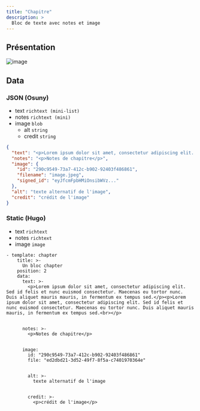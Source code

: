 ```yaml
---
title: "Chapitre"
description: >
  Bloc de texte avec notes et image
---
```


## Présentation

![image](https://user-images.githubusercontent.com/4457294/160695826-f30b32bf-3434-4bd6-9f1e-ba42de91fec1.png)


## Data

### JSON (Osuny)

* text ```richtext (mini-list)```
* notes ```richtext (mini)```
* image ```blob```
  * alt ```string```
  * credit ```string```

```json
{
  "text": "<p>Lorem ipsum dolor sit amet, consectetur adipiscing elit. Sed id felis et nunc euismod consectetur. Maecenas eu tortor nunc. Duis aliquet mauris mauris, in fermentum ex tempus sed.</p><p>Lorem ipsum dolor sit amet, consectetur adipiscing elit. Sed id felis et nunc euismod consectetur. Maecenas eu tortor nunc. Duis aliquet mauris mauris, in fermentum ex tempus sed.<br></p>",
  "notes": "<p>Notes de chapitre</p>",
  "image": {
    "id": "290c9549-73a7-412c-b902-92403f486861",
    "filename": "image.jpeg",
    "signed_id": "eyJfcmFpbHMiOnsibWVz..."
  },
  "alt": "texte alternatif de l'image",
  "credit": "crédit de l'image"
}
```

### Static (Hugo)

* text ```richtext```
* notes ```richtext```
* image ```image```

```
- template: chapter
    title: >-
      Un bloc chapter
    position: 2
    data:
      text: >-
        <p>Lorem ipsum dolor sit amet, consectetur adipiscing elit. Sed id felis et nunc euismod consectetur. Maecenas eu tortor nunc. Duis aliquet mauris mauris, in fermentum ex tempus sed.</p><p>Lorem ipsum dolor sit amet, consectetur adipiscing elit. Sed id felis et nunc euismod consectetur. Maecenas eu tortor nunc. Duis aliquet mauris mauris, in fermentum ex tempus sed.<br></p>


      notes: >-
        <p>Notes de chapitre</p>


      image:
        id: "290c9549-73a7-412c-b902-92403f486861"
        file: "ed2dbd21-3d52-49f7-8f5a-c7401970364e"


        alt: >-
          texte alternatif de l'image


        credit: >-
          <p>crédit de l'image</p>
```
